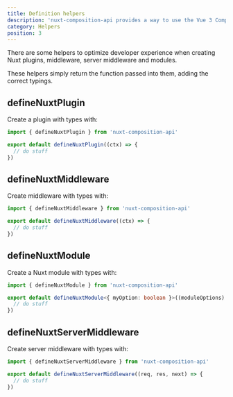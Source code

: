 ```yaml
---
title: Definition helpers
description: 'nuxt-composition-api provides a way to use the Vue 3 Composition API with Nuxt-specific features.'
category: Helpers
position: 3
---
```


There are some helpers to optimize developer experience when creating Nuxt plugins, middleware, server middleware and modules.

These helpers simply return the function passed into them, adding the correct typings.

## defineNuxtPlugin

Create a plugin with types with:

```ts
import { defineNuxtPlugin } from 'nuxt-composition-api'

export default defineNuxtPlugin((ctx) => {
  // do stuff
})
```

## defineNuxtMiddleware

Create middleware with types with:

```ts
import { defineNuxtMiddleware } from 'nuxt-composition-api'

export default defineNuxtMiddleware((ctx) => {
  // do stuff
})
```

## defineNuxtModule

Create a Nuxt module with types with:

```ts
import { defineNuxtModule } from 'nuxt-composition-api'

export default defineNuxtModule<{ myOption: boolean }>((moduleOptions) => {
  // do stuff
})
```


## defineNuxtServerMiddleware

Create server middleware with types with:

```ts
import { defineNuxtServerMiddleware } from 'nuxt-composition-api'

export default defineNuxtServerMiddleware((req, res, next) => {
  // do stuff
})
```

